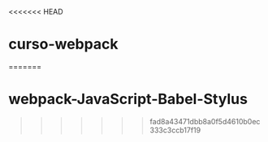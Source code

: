 <<<<<<< HEAD
# curso-webpack
=======
# webpack-JavaScript-Babel-Stylus
>>>>>>> fad8a43471dbb8a0f5d4610b0ec333c3ccb17f19
